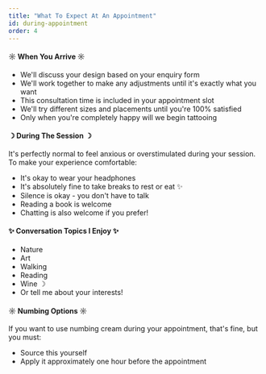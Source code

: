 ```yaml
---
title: "What To Expect At An Appointment"
id: during-appointment
order: 4
---
```


#### ☼ When You Arrive ☼

* We'll discuss your design based on your enquiry form
* We'll work together to make any adjustments until it's exactly what you want
* This consultation time is included in your appointment slot
* We'll try different sizes and placements until you're 100% satisfied
* Only when you're completely happy will we begin tattooing

#### ☽ During The Session ☽

It's perfectly normal to feel anxious or overstimulated during your session. To make your experience comfortable:

* It's okay to wear your headphones
* It's absolutely fine to take breaks to rest or eat ✨
* Silence is okay - you don't have to talk
* Reading a book is welcome
* Chatting is also welcome if you prefer!

#### ✨ Conversation Topics I Enjoy ✨
* Nature
* Art
* Walking
* Reading
* Wine ☽
* Or tell me about your interests!

#### ☼ Numbing Options ☼

If you want to use numbing cream during your appointment, that's fine, but you must:
* Source this yourself
* Apply it approximately one hour before the appointment
